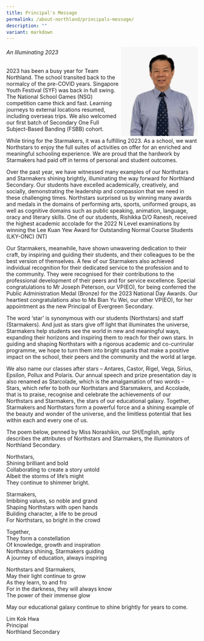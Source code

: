 ```yaml
---
title: Principal's Message
permalink: /about-northland/principals-message/
description: ""
variant: markdown
---
```


<img style="width: 40%;" src="/images/principal 2023.jpeg" align="right">

###### An Illuminating 2023
2023 has been a busy year for Team Northland. The school transited back to the normalcy of the pre-COVID years. Singapore Youth Festival (SYF) was back in full swing. The National School Games (NSG) competition came thick and fast. Learning journeys to external locations resumed, including overseas trips. We also welcomed our first batch of Secondary One Full Subject-Based Banding (FSBB) cohort. 

While tiring for the Starmakers, it was a fulfilling 2023. As a school, we want Northstars to enjoy the full suites of activities on offer for an enriched and meaningful schooling experience. We are proud that the hardwork by Starmakers had paid off in terms of personal and student outcomes. 

Over the past year, we have witnessed many examples of our Northstars and Starmakers shining brightly, illuminating the way forward for Northland Secondary. Our students have excelled academically, creatively, and socially, demonstrating the leadership and compassion that we need in these challenging times. Northstars surprised us by winning many awards and medals in the domains of performing arts, sports, uniformed groups, as well as cognitive domains such as public speaking, animation, language, oracy and literary skills. One of our students, Rishikka D/O Ranesh, received the highest academic accolade for the 2022 N Level examinations by winning the Lee Kuan Yew Award for Outstanding Normal Course Students (LKY-ONC) (NT)

Our Starmakers, meanwhile, have shown unwavering dedication to their craft, by inspiring and guiding their students, and their colleagues to be the best version of themselves. A few of our Starmakers also achieved individual recognition for their dedicated service to the profession and to the community. They were recognised for their contributions to the professional development of their peers and for service excellence. Special congratulations to Mr Joseph Peterson, our VP(EO), for being conferred the Public Administration Medal (Bronze) for the 2023 National Day Awards. Our heartiest congratulations also to Ms Bian Yu Wei, our other VP(EO), for her appointment as the new Principal of Evergreen Secondary. 

The word ‘star’ is synonymous with our students (Northstars) and staff (Starmakers). And just as stars give off light that illuminates the universe, Starmakers help students see the world in new and meaningful ways, expanding their horizons and inspiring them to reach for their own stars. In guiding and shaping Northstars with a rigorous academic and co-currirular programme, we hope to turn them into bright sparks that make a positive impact on the school, their peers and the community and the world at large. 

We also name our classes after stars – Antares, Castor, Rigel, Vega, Sirius, Epsilon, Pollux and Polaris. Our annual speech and prize presentation day is also renamed as Starcolade, which is the amalgamation of two words – Stars, which refer to both our Northstars and Starsmakers, and Accolade, that is to praise, recognise and celebrate the achievements of our Northstars and Starmakers, the stars of our educational galaxy. Together, Starmakers and Northstars form a powerful force and a shining example of the beauty and wonder of the universe, and the limitless potential that lies within each and every one of us.

The poem below, penned by Miss Norashikin, our SH/English, aptly describes the attributes of Northstars and Starmakers, the illuminators of Northland Secondary.

<p>Northstars,<br>
Shining brilliant and bold<br>
Collaborating to create a story untold<br>
Albeit the storms of life’s might<br>
They continue to shimmer bright.</p>

<p>Starmakers,<br>
Imbibing values, so noble and grand<br>
Shaping Northstars with open hands<br>
Building character, a life to be proud<br>
For Northstars, so bright in the crowd<br>

</p><p>Together, <br>
They form a constellation<br>
Of knowledge, growth and inspiration<br>
Northstars shining, Starmakers guiding<br>
A journey of education, always inspiring</p>

<p>Northstars and Starmakers,<br>
May their light continue to grow<br>
As they learn, to and fro<br>
For in the darkness, they will always know<br>
The power of their immense glow</p>

<p>May our educational galaxy continue to shine brightly for years to come.</p>

<p>Lim Kok Hwa<br>Principal<br>Northland Secondary</p>